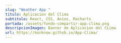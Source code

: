 ```yaml
---
slug: "Weather App "
titulo: Aplicacion del Clima
subtitulo: React, CSS, Axios, Recharts
portada: /assets/fondo-compartir-app-clima.png
descripcionImagen: Banner de Aplicacion del CLima
url: https://monknow.github.io/App-Clima/
---
```

